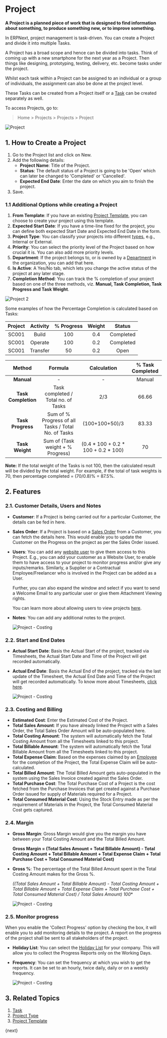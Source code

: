 <!-- add-breadcrumbs -->
# Project

**A Project is a planned piece of work that is designed to find information about something, to produce something new, or to improve something.**

In ERPNext, project management is task-driven. You can create a Project and divide it into multiple Tasks.

A Project has a broad scope and hence can be divided into tasks. Think of coming up with a new smartphone for the next year as a Project. Then things like designing, prototyping, testing, delivery, etc. become tasks under the project.

Whilst each task within a Project can be assigned to an individual or a group of individuals, the assignment can also be done at the project level.

These Tasks can be created from a Project itself or a [Task](/docs/v12/user/manual/en/projects/tasks.html) can be created separately as well.

To access Projects, go to:

> Home > Projects > Projects > Project

<img class="screenshot" alt="Project" src="{{docs_base_url}}//assets/img/project/projects-project-intro.png">

## 1. How to Create a Project

  1. Go to the Project list and click on New.
  2. Add the following details:
      * **Project Name**: Title of the Project.
      * **Status**: The default status of a Project is going to be 'Open' which can later be changed to 'Completed' or 'Cancelled'.
      * **Expected End Date**: Enter the date on which you aim to finish the project.
  3. Save.

### 1.1 Additional Options while creating a Project

  1. **From Template**: If you have an existing [Project Template](/docs/v12/user/manual/en/projects/project-template), you can choose to create your project using this template.
  2. **Expected Start Date**: If you have a time-line fixed for the project, you can define both expected Start Date and Expected End Date in the form.
  3. **Project Type**: You can classify your projects into different [types](/docs/v12/user/manual/en/projects/project-type), e.g., Internal or External.
  4. **Priority**: You can select the priority level of the Project based on how crucial it is. You can also add more priority levels.
  5. **Department**: If the project belongs to, or is owned by a [Department](/docs/v12/user/manual/en/human-resources/department) in the organization, you can add that here.
  6. **Is Active**: A Yes/No tab, which lets you change the active status of the project at any later stage.
  7. **Completion Method**: You can track the % completion of your project based on one of the three methods, viz. **Manual, Task Completion, Task Progress and Task Weight**.

  <img class="screenshot" alt="Project 2" src="{{docs_base_url}}/v12/assets/img/project/project-proj.png">

  Some examples of how the Percentage Completion is calculated based on Tasks:

  | Project     | Activity     | % Progress     | Weight     | Status     |
  |:-----------:|:------------:|:--------------:|:----------:|:----------:|
  | SC001       | Build        | 100            | 0.4        | Completed  |
  | SC001       | Operate      | 100            | 0.2        | Completed  |
  | SC001       | Transfer     | 50             | 0.2        | Open       |

  | Method              | Formula                                            | Calculation                        | % Task Completed     |
  |:-------------------:|:--------------------------------------------------:|:----------------------------------:|:--------------------:|
  | **Manual**          | -                                                  |-                                   | Manual               |
  | **Task Completion** | Task completed / Total no. of Tasks                  | 2/3                                | 66.66                |
  | **Task Progress**   | Sum of % Progress of all Tasks / Total No. of Tasks | (100+100+50)/3                     | 83.33                |
  | **Task Weight**     | Sum of (Task weight + % Progress)                   | (0.4 * 100 + 0.2 * 100 + 0.2 * 100)| 70                   |


**Note:** If the total weight of the Tasks is not 100, then the calculated result will be divided by the total weight.
For example, if the total of task weights is 70, then percentage completed = (70/0.8)% = 87.5%.


## 2. Features

### 2.1. Customer Details, Users and Notes

* **Customer**: If a Project is being carried out for a particular Customer, the details can be fed in here.
* **Sales Order**: If a Project is based on a [Sales Order](/docs/v12/user/manual/en/selling/sales-order) from a Customer, you can fetch the details here. This would enable you to update the Customer on the Progress on the project as per the Sales Order issued.
* **Users**: You can add any [website user](/docs/v12/user/manual/en/setting-up/users-and-permissions/adding-users) to give them access to this Project. E.g., you can add your customer as a Website User, to enable them to have access to your project to monitor progress and/or give any inputs/remarks. Similarly, a Supplier or a Contractual Employee/Freelancer who is involved in the Project can be added as a User.

  Further, you can also expand the window and select if you want to send a Welcome Email to any particular user or give them Attachment Viewing rights.

  You can learn more about allowing users to view projects [here](/docs/v12/user/manual/en/projects/project-customer-portal).

* **Notes**: You can add any additional notes to the project.

  <img class="screenshot" alt="Project - Costing" src="{{docs_base_url}}/v12/assets/img/project/projects-customer-users-notes.png">

### 2.2. Start and End Dates

* **Actual Start Date**: Basis the Actual Start of the project, tracked via Timesheets, the Actual Start Date and Time of the Project will get recorded automatically.
* **Actual End Date**: Basis the Actual End of the project, tracked via the last update of the Timesheet, the Actual End Date and Time of the Project will get recorded automatically. To know more about Timesheets, [click here](/docs/v12/user/manual/en/projects/timesheets/).

  <img class="screenshot" alt="Project - Costing" src="{{docs_base_url}}/v12/assets/img/project/projects-start-time-end-time.png">

### 2.3. Costing and Billing

* **Estimated Cost**: Enter the Estimated Cost of the Project.
* **Total Sales Amount**: If you have already linked the Project with a Sales Order, the Total Sales Order Amount will be auto-populated here.
* **Total Costing Amount**: The system will automatically fetch the Total Costing Amount from all the Timesheets linked to this project.
* **Total Billable Amount**: The system will automatically fetch the Total Billable Amount from all the Timesheets linked to this project.
* **Total Expense Claim**: Based on the expenses claimed by an [Employee](/docs/v12/user/manual/en/human-resources/employee) for the completion of the Project, the Total Expense Claim will be auto-calculated.
* **Total Billed Amount**: The Total Billed Amount gets auto-populated in the system using the Sales Invoice created against the Sales Order.
* **Total Purchase Cost**: The Total Purchase Cost of a Project is the cost fetched from the Purchase Invoices that get created against a Purchase Order issued for supply of Materials required for a Project.
* **Total Consumed Material Cost**: Using the Stock Entry made as per the requirement of Materials in the Project, the Total Consumed Material Cost gets captured.


### 2.4. Margin

* **Gross Margin**: Gross Margin would give you the margin you have between your Total Costing Amount and the Total Billed Amount.

  **Gross Margin = (Total Sales Amount + Total Billable Amount) - Total Costing Amount + Total Billable Amount + Total Expense Claim + Total Purchase Cost + Total Consumed Material Cost)**

* **Gross %**: The percentage of the Total Billed Amount spent in the Total Costing Amount makes for the Gross %.

  **((Total Sales Amount + Total Billable Amount) - Total Costing Amount + Total Billable Amount + Total Expense Claim + Total Purchase Cost + Total Consumed Material Cost) / Total Sales Amount)* 100**

  <img class="screenshot" alt="Project - Costing" src="{{docs_base_url}}/v12/assets/img/project/projects-costing-and-billing.png">

### 2.5. Monitor progress

When you enable the 'Collect Progress' option by checking the box, it will enable you to add monitoring details to the project. A report on the progress of the project shall be sent to all stakeholders of the project.

* **Holiday List**: You can select the [Holiday List](/docs/v12/user/manual/en/human-resources/holiday-list) for your company. This will allow you to collect the Progress Reports only on the Working Days.
* **Frequency**: You can set the frequency at which you wish to get the reports. It can be set to an hourly, twice daily, daily or on a weekly frequency.

  <img class="screenshot" alt="Project - Costing" src="{{docs_base_url}}/v12/assets/img/project/projects-monitor-progress.png">

## 3. Related Topics
  1. [Task](/docs/v12/user/manual/en/projects/tasks)
  2. [Project Type](/docs/v12/user/manual/en/projects/project-type)
  3. [Project Template](/docs/v12/user/manual/en/projects/project-template)

{next}
